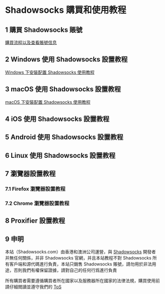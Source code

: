# Shadowsocks 購買和使用教程

## 1 購買 Shadowsocks 賬號

[購買流程以及查看賬號信息](https://github.com/Shadowsocks-Wiki/shadowsocks/blob/master/1-buy-shadowsocks.md)

## 2 Windows 使用 Shadowsocks 設置教程

[Windows 下安裝配置 Shadowsocks 使用教程](https://github.com/Shadowsocks-Wiki/shadowsocks/blob/master/2-windows-settings.md)

## 3 macOS 使用 Shadowsocks 設置教程

[macOS 下安裝配置 Shadowsocks 使用教程](https://github.com/Shadowsocks-Wiki/shadowsocks/blob/master/3-macos-settings.md)

## 4 iOS 使用 Shadowsocks 設置教程

## 5 Android 使用 Shadowsocks 設置教程

## 6 Linux 使用 Shadowsocks 設置教程

## 7 瀏覽器設置教程

### 7.1 Firefox 瀏覽器設置教程
### 7.2 Chrome 瀏覽器設置教程

## 8 Proxifier 設置教程

## 9 申明

本站（Shadowsocks.com）由香港和澳洲公司運營，與 [Shadowsocks](https://github.com/shadowsocks) 開發者并無任何關係，并非 Shadowsocks 官網，并且本站教程不對 Shadowsocks 所有客戶端和源代碼進行負責，本站只銷售 Shadowsocks 賬號，請勿用於非法用途，否則我們有權保留證據，請對自己的任何行爲進行負責

所有購買者需要遵循購買者所在國家以及服務器所在國家的法律法規，購買使用前請仔細閲讀並遵守我們的 [ToS](https://shadowsocks.com.au/tos.html)
